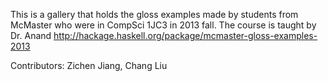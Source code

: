 This is a gallery that holds the gloss examples made by students from McMaster who were in CompSci 1JC3 in 2013 fall.
The course is taught by Dr. Anand
http://hackage.haskell.org/package/mcmaster-gloss-examples-2013

Contributors: Zichen Jiang, Chang Liu